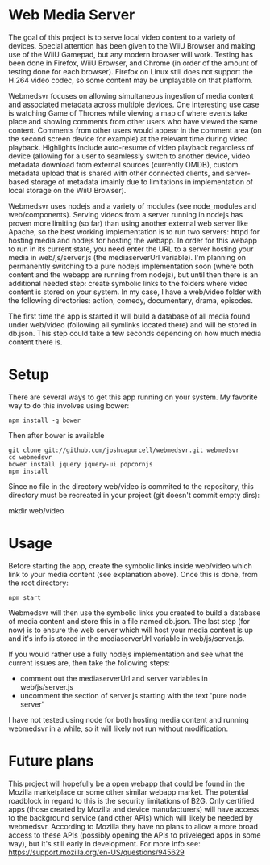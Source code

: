 # Web Media Server

The goal of this project is to serve local video content to a variety
of devices. Special attention has been given to the WiiU Browser and
making use of the WiiU Gamepad, but any modern browser will work.
Testing has been done in Firefox, WiiU Browser, and Chrome (in order of
the amount of testing done for each browser). Firefox on Linux still
does not support the H.264 video codec, so some content may be unplayable
on that platform.

Webmedsvr focuses on allowing simultaneous ingestion of media content
and associated metadata across multiple devices. One interesting use case
is watching Game of Thrones while viewing a map of where events take place
and showing comments from other users who have viewed the same content.
Comments from other users would appear in the comment area (on the second
screen device for example) at the relevant time during video playback.
Highlights include auto-resume of video playback regardless of device
(allowing for a user to seamlessly switch to another device, video
metadata download from external sources (currently OMDB), custom metadata
upload that is shared with other connected clients, and server-based
storage of metadata (mainly due to limitations in implementation of local
storage on the WiiU Browser).

Webmedsvr uses nodejs and a variety of modules (see node_modules and
web/components). Serving videos from a server running in nodejs has proven
more limiting (so far) than using another external web server like Apache,
so the best working implementation is to run two servers: httpd for
hosting media and nodejs for hosting the webapp. In order for this webapp
to run in its current state, you need enter the URL to a server hosting
your media in web/js/server.js (the mediaserverUrl variable). I'm planning
on permanently switching to a pure nodejs implementation soon (where both
content and the webapp are running from nodejs), but until then there is
an additional needed step: create symbolic links to the folders where
video content is stored on your system. In my case, I have a web/video
folder with the following directories: action, comedy, documentary, drama,
episodes.

The first time the app is started it will build a database of all media
found under web/video (following all symlinks located there) and will be
stored in db.json. This step could take a few seconds depending on how
much media content there is.

# Setup

There are several ways to get this app running on your system. My favorite
way to do this involves using bower:

    npm install -g bower

Then after bower is available

    git clone git://github.com/joshuapurcell/webmedsvr.git webmedsvr
    cd webmedsvr
    bower install jquery jquery-ui popcornjs
    npm install
    
Since no file in the directory web/video is commited to the repository,
this directory must be recreated in your project (git doesn't commit empty
dirs):

   mkdir web/video 

# Usage

Before starting the app, create the symbolic links inside web/video which
link to your media content (see explanation above). Once this is done,
from the root directory:

    npm start

Webmedsvr will then use the symbolic links you created to build a database
of media content and store this in a file named db.json. The last step (for
now) is to ensure the web server which will host your media content is up
and it's info is stored in the mediaserverUrl variable in
web/js/server.js.

If you would rather use a fully nodejs implementation and see what the
current issues are, then take the following steps:

* comment out the mediaserverUrl and server variables in web/js/server.js
* uncomment the section of server.js starting with the text 'pure node
server'

I have not tested using node for both hosting media content and running
webmedsvr in a while, so it will likely not run without modification.

# Future plans

This project will hopefully be a open webapp that could be found in the
Mozilla marketplace or some other similar webapp market. The potential
roadblock in regard to this is the security limitations of B2G. Only
certified apps (those created by Mozilla and device manufacturers) will
have access to the background service (and other APIs) which will likely
be needed by webmedsvr. According to Mozilla they have no plans to allow
a more broad access to these APIs (possibly opening the APIs to priveleged
apps in some way), but it's still early in development. For more info see:
https://support.mozilla.org/en-US/questions/945629 